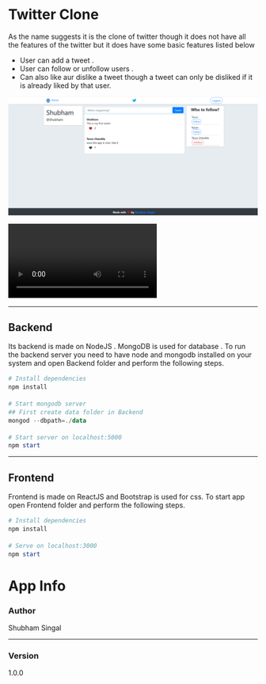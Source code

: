 # Twitter Clone
As the name suggests it is the clone of twitter 
though it does not have all the features of the twitter
but it does have some basic features listed below

* User can add a tweet .
* User can follow or unfollow users .
* Can also like aur dislike a tweet though a tweet can only be disliked if it is already liked by that user.

<img src="Frontend/public/images/demo.png" alt="Twitter Clone Demo"/>

<video preload="auto" src="Frontend\public\video\DemoVideo.mp4" controls autoplay></video>

---

## Backend 
Its backend is made on NodeJS . MongoDB is used for database . To run the backend server you need to have node and mongodb installed on your system and open Backend folder and perform the following steps.

```powershell
# Install dependencies
npm install

# Start mongodb server
## First create data folder in Backend  
mongod --dbpath=./data

# Start server on localhost:5000
npm start
```

---

## Frontend
Frontend is made on ReactJS and Bootstrap is used for css. To start app open Frontend folder and perform the following steps.

```powershell
# Install dependencies
npm install

# Serve on localhost:3000
npm start
```

# App Info
### Author 
Shubham Singal

---

### Version 
1.0.0

